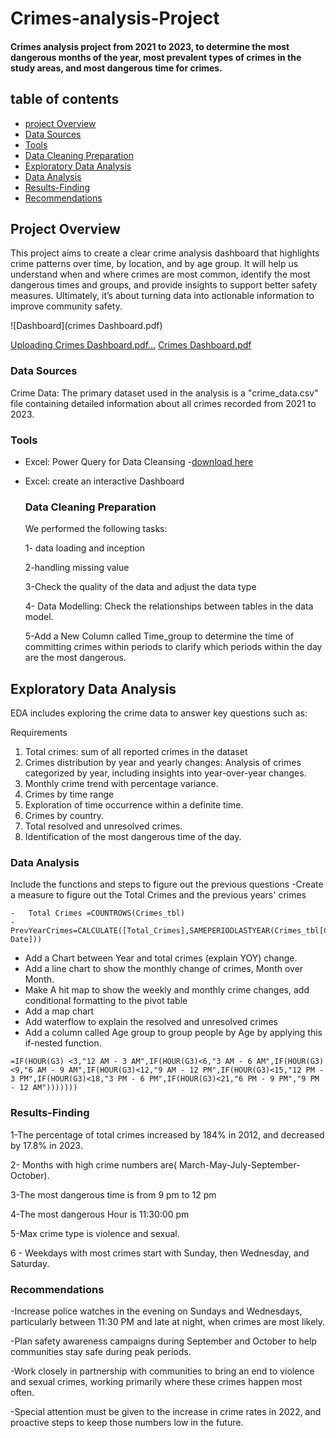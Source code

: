 # Crimes-analysis-Project
#### Crimes analysis project from 2021 to 2023, to determine the most dangerous months of the year, most prevalent types of crimes in the study areas, and most dangerous time for crimes.

## table of contents
- [project Overview](#project-overview)
- [Data Sources](#data-sources)
- [Tools](#tools)
- [Data Cleaning Preparation](#data-cleaning-preparation)
- [Exploratory Data Analysis](#exploratory-data-analysis)
- [Data Analysis](#data-analysis)
- [Results-Finding](#results-finding)
- [Recommendations](#recommendations)




## Project Overview

 This project aims to create a clear crime analysis dashboard that highlights crime patterns over time, by location, and by age group. It will help us understand when and where crimes are most common, identify the most dangerous times and groups, and provide insights to support better safety measures. Ultimately, it’s about turning data into actionable information to improve community safety.
 
![Dashboard](crimes Dashboard.pdf)

 [Uploading Crimes Dashboard.pdf…]()
 [Crimes Dashboard.pdf](https://github.com/user-attachments/files/21519161/Crimes.Dashboard.pdf)
### Data Sources

Crime Data: The primary dataset used in the analysis is a "crime_data.csv" file containing detailed information about all crimes recorded from 2021 to 2023.

### Tools

- Excel: Power Query for Data Cleansing
  -[download here](http://micrsoft.com)
- Excel: create an interactive Dashboard

  ### Data Cleaning Preparation

  We performed the following tasks:
  
  1- data loading and inception
  
  2-handling missing value
  
  3-Check the quality of the data and adjust the data type
  
  4- Data Modelling: Check the relationships between tables in the data model.
     
  5-Add a New Column called Time_group to determine the time of committing crimes within periods to clarify which periods within the day are the most dangerous.

## Exploratory Data Analysis
EDA includes exploring the crime data to answer key questions such as:

Requirements
1.	Total crimes:
 sum of all reported crimes in the dataset
2.	Crimes distribution by year and yearly changes:
Analysis of crimes categorized by year, including insights into year-over-year changes.
3.	Monthly crime trend with percentage variance.
4.	Crimes by time range
5.	Exploration of time occurrence within a definite time.
6.	 Crimes by country.
7.	Total resolved and unresolved crimes.
8.	Identification of the most dangerous time of the day.
### Data Analysis
Include the functions and steps to figure out the previous questions
-Create a measure to figure out the Total Crimes and the previous years' crimes
``` Excel function 
-	Total Crimes =COUNTROWS(Crimes_tbl)
-	PrevYearCrimes=CALCULATE([Total_Crimes],SAMEPERIODLASTYEAR(Crimes_tbl[Crime Date]))
```
-	Add a Chart between Year and total crimes (explain YOY) change.
-	Add a line chart to show the monthly change of crimes, Month over Month.
-	Make A hit map to show the weekly and monthly crime changes, add conditional formatting to the pivot table
-	Add a map chart
-	Add waterflow to explain the resolved and unresolved crimes
-	Add a column called Age group to group people by Age by applying this if-nested function.
``` Excel Function
=IF(HOUR(G3) <3,"12 AM - 3 AM",IF(HOUR(G3)<6,"3 AM - 6 AM",IF(HOUR(G3)<9,"6 AM - 9 AM",IF(HOUR(G3)<12,"9 AM - 12 PM",IF(HOUR(G3)<15,"12 PM - 3 PM",IF(HOUR(G3)<18,"3 PM - 6 PM",IF(HOUR(G3)<21,"6 PM - 9 PM","9 PM - 12 AM")))))))
```
### Results-Finding
1-The percentage of total crimes increased by 184% in 2012, and decreased by 17.8% in 2023.

2- Months with high crime numbers are( March-May-July-September-October).

3-The most dangerous time is from 9 pm to 12 pm

4-The most dangerous Hour is 11:30:00 pm

5-Max crime type is violence and sexual.

6 - Weekdays with most crimes start with Sunday, then Wednesday, and Saturday.

### Recommendations

-Increase police watches in the evening on Sundays and Wednesdays, particularly between 11:30 PM and late at night, when crimes are most likely.

-Plan safety awareness campaigns during September and October to help communities stay safe during peak periods.

-Work closely in partnership with communities to bring an end to violence and sexual crimes, working primarily where these crimes happen most often.

-Special attention must be given to the increase in crime rates in 2022, and proactive steps to keep those numbers low in the future.
